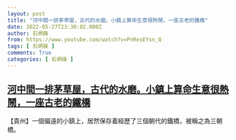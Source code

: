 ```yaml
---
layout: post
title: "河中間一排茅草屋，古代的水磨。小鎮上算命生意很熱鬧，一座古老的鐵橋"
date: 2022-05-27T23:30:02.000Z
author: 石炳鋒
from: https://www.youtube.com/watch?v=PnResEYsn_Q
tags: [ 石炳锋 ]
comments: True
categories: [ 石炳锋 ]
---
```

<!--1653694202000-->
[河中間一排茅草屋，古代的水磨。小鎮上算命生意很熱鬧，一座古老的鐵橋](https://www.youtube.com/watch?v=PnResEYsn_Q)
------

<div>
【貴州】一個偏遠的小鎮上，居然保存着經歷了三個朝代的鐵橋，被稱之為三朝橋。
</div>
